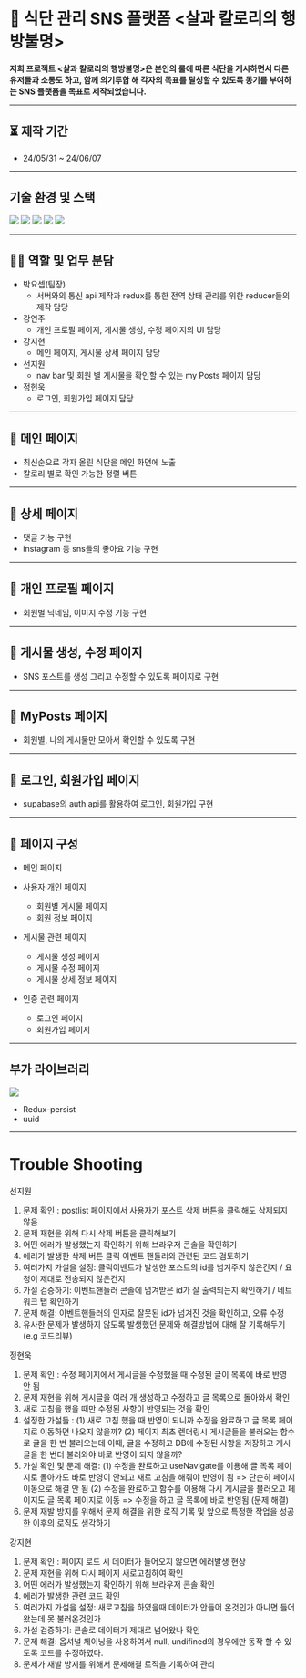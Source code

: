 # 🐷 식단 관리 SNS 플랫폼 <살과 칼로리의 행방불명>



**저희 프로젝트 <살과 칼로리의 행방불명>은 본인의 룰에 따른 식단을 게시하면서 다른 유저들과 소통도 하고, 함께 의기투합 해 각자의 목표를 달성할 수 있도록 동기를 부여하는 SNS 플랫폼을 목표로 제작되었습니다.**

---
## ⏳ 제작 기간

- 24/05/31 ~ 24/06/07

 ---

## 기술 환경 및 스택


<img src="https://img.shields.io/badge/react-%2320232a.svg?style=for-the-badge&logo=react&logoColor=%2361DAFB"/> <img src="https://img.shields.io/badge/redux-%23593d88.svg?style=for-the-badge&logo=redux&logoColor=white"/> <img src="https://img.shields.io/badge/React_Router-CA4245?style=for-the-badge&logo=react-router&logoColor=white" /> <img src="https://img.shields.io/badge/Supabase-3ECF8E?style=for-the-badge&logo=supabase&logoColor=white" /> <img src="https://img.shields.io/badge/vercel-%23000000.svg?style=for-the-badge&logo=vercel&logoColor=white" />

 ---
  
## 🧑‍💻 역할 및 업무 분담



- 박요셉(팀장)
  - 서버와의 통신 api 제작과 redux를 통한 전역 상태 관리를 위한 reducer들의 제작 담당
- 강연주
  - 개인 프로필 페이지, 게시물 생성, 수정 페이지의 UI 담당
- 강지현
  - 메인 페이지, 게시물 상세 페이지 담당
- 선지원
  - nav bar 및 회원 별 게시물을 확인할 수 있는 my Posts 페이지 담당
- 정현욱
  - 로그인, 회원가입 페이지 담당

---

## 📑 메인 페이지

- 최신순으로 각자 올린 식단을 메인 화면에 노출
- 칼로리 별로 확인 가능한 정렬 버튼

---

## 📑 상세 페이지

- 댓글 기능 구현
- instagram 등 sns들의 좋아요 기능 구현

---

## 📑 개인 프로필 페이지

- 회원별 닉네임, 이미지 수정 기능 구현
  
---

## 📑 게시물 생성, 수정 페이지

- SNS 포스트를 생성 그리고 수정할 수 있도록 페이지로 구현
---



## 📑 MyPosts 페이지
- 회원별, 나의 게시물만 모아서 확인할 수 있도록 구현
---



## 📑 로그인, 회원가입 페이지
- supabase의 auth api를 활용하여 로그인, 회원가입 구현

---

## 📑 페이지 구성

- 메인 페이지
- 사용자 개인 페이지

  - 회원별 게시물 페이지
  - 회원 정보 페이지

- 게시물 관련 페이지

  - 게시물 생성 페이지
  - 게시물 수정 페이지
  - 게시물 상세 정보 페이지

- 인증 관련 페이지
  - 로그인 페이지
  - 회원가입 페이지



---
## 부가 라이브러리


<img src="https://img.shields.io/badge/styled--components-DB7093?style=for-the-badge&logo=styled-components&logoColor=white"/> 

- Redux-persist
- uuid

---

# Trouble Shooting

선지원
  1. 문제 확인 : postlist 페이지에서 사용자가 포스트 삭제 버튼을 클릭해도 삭제되지 않음
  2. 문제 재현을 위해 다시 삭제 버튼을 클릭해보기
  3. 어떤 에러가 발생했는지 확인하기 위해 브라우저 콘솔을 확인하기
  4. 에러가 발생한 삭제 버튼 클릭 이벤트 핸들러와 관련된 코드 검토하기
  5. 여러가지 가설을 설정: 클릭이벤트가 발생한 포스트의 id를 넘겨주지 않은건지 / 요청이 제대로 전송되지 않은건지
  6. 가설 검증하기: 이벤트핸들러 콘솔에 넘겨받은 id가 잘 출력되는지 확인하기 / 네트워크 탭 확인하기
  7. 문제 해결: 이벤트핸들러의 인자로 잘못된 id가 넘겨진 것을 확인하고, 오류 수정
  8. 유사한 문제가 발생하지 않도록 발생했던 문제와 해결방법에 대해 잘 기록해두기(e.g 코드리뷰)

정현욱
  1. 문제 확인 : 수정 페이지에서 게시글을 수정했을 때 수정된 글이 목록에 바로 반영 안 됨
  2. 문제 재현을 위해 게시글을 여러 개 생성하고 수정하고 글 목록으로 돌아와서 확인
  3. 새로 고침을 했을 때만 수정된 사항이 반영되는 것을 확인
  4. 설정한 가설들 :
    (1) 새로 고침 했을 때 반영이 되니까 수정을 완료하고 글 목록 페이지로 이동하면 나오지 않을까?
    (2) 페이지 최초 렌더링시 게시글들을 불러오는 함수로 글을 한 번 불러오는데 이때, 글을 수정하고 DB에 수정된 사항을 저장하고 게시글을 한 번더 불러와야 바로 반영이 되지 않을까?
  5. 가설 확인 및 문제 해결:
    (1) 수정을 완료하고 useNavigate를 이용해 글 목록 페이지로 돌아가도 바로 반영이 안되고 새로 고침을 해줘야 반영이 됨 => 단순히 페이지 이동으로 해결 안 됨
    (2) 수정을 완료하고 함수를 이용해 다시 게시글을 불러오고 페이지도 글 목록 페이지로 이동 => 수정을 하고 글 목록에 바로 반영됨 (문제 해결)
  6. 문제 재발 방지를 위해서 문제 해결을 위한 로직 기록 및 앞으로 특정한 작업을 성공한 이후의 로직도 생각하기

강지현
  1. 문제 확인 : 페이지 로드 시 데이터가 들어오지 않으면 에러발생 현상
  2. 문제 재현을 위해 다시 페이지 새로고침하여 확인
  3. 어떤 에러가 발생했는지 확인하기 위해 브라우저 콘솔 확인
  4. 에러가 발생한 관련 코드 확인
  5. 여러가지 가설을 설정: 새로고침을 하였을때 데이터가 안들어 온것인가 아니면 들어왔는데 못 불러온것인가
  6. 가설 검증하기: 콘솔로 데이터가 제대로 넘어왔나 확인
  7. 문제 해결: 옵셔널 체이닝을 사용하여서 null, undifined의 경우에만 동작 할 수 있도록 코드를 수정하였다.
  8. 문제가 재발 방지를 위해서 문제해결 로직을 기록하여 관리
